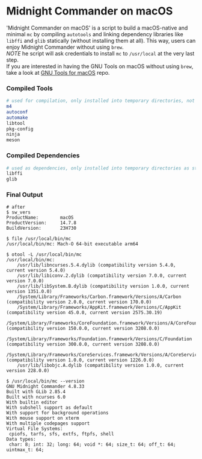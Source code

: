 # Midnight Commander on macOS
'Midnight Commander on macOS' is a script to build a macOS-native and minimal `mc` by compiling `autotools` and linking dependency libraries like `libffi` and `glib` statically (without installing them at all). This way, users can enjoy Midnight Commander without using `brew`.  
*NOTE* he script will ask credentials to install `mc` to `/usr/local` at the very last step.  
If you are interested in having the GNU Tools on macOS without using `brew`, take a look at [GNU Tools for macOS](https://github.com/kozyilmaz/tools) repo.

### Compiled Tools
```bash
# used for compilation, only installed into temporary directories, not installed to /usr/local
m4
autoconf
automake
libtool
pkg-config
ninja
meson
```

### Compiled Dependencies
```bash
# used as dependencies, only installed into temporary directories as static libraries, not installed to /usr/local
libffi
glib
```

### Final Output
```console
# after 
$ sw_vers
ProductName:		macOS
ProductVersion:		14.7.8
BuildVersion:		23H730

$ file /usr/local/bin/mc
/usr/local/bin/mc: Mach-O 64-bit executable arm64

$ otool -L /usr/local/bin/mc
/usr/local/bin/mc:
    /usr/lib/libncurses.5.4.dylib (compatibility version 5.4.0, current version 5.4.0)
    /usr/lib/libiconv.2.dylib (compatibility version 7.0.0, current version 7.0.0)
    /usr/lib/libSystem.B.dylib (compatibility version 1.0.0, current version 1351.0.0)
    /System/Library/Frameworks/Carbon.framework/Versions/A/Carbon (compatibility version 2.0.0, current version 170.0.0)
    /System/Library/Frameworks/AppKit.framework/Versions/C/AppKit (compatibility version 45.0.0, current version 2575.30.19)
    /System/Library/Frameworks/CoreFoundation.framework/Versions/A/CoreFoundation (compatibility version 150.0.0, current version 3208.0.0)
    /System/Library/Frameworks/Foundation.framework/Versions/C/Foundation (compatibility version 300.0.0, current version 3208.0.0)
    /System/Library/Frameworks/CoreServices.framework/Versions/A/CoreServices (compatibility version 1.0.0, current version 1226.0.0)
    /usr/lib/libobjc.A.dylib (compatibility version 1.0.0, current version 228.0.0)

$ /usr/local/bin/mc --version
GNU Midnight Commander 4.8.33
Built with GLib 2.85.4
Built with ncurses 6.0
With builtin editor
With subshell support as default
With support for background operations
With mouse support on xterm
With multiple codepages support
Virtual File Systems:
 cpiofs, tarfs, sfs, extfs, ftpfs, shell
Data types:
 char: 8; int: 32; long: 64; void *: 64; size_t: 64; off_t: 64; uintmax_t: 64;
```